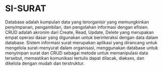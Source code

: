 # SI-SURAT

Database adalah kumpulan data yang terorganisir yang memungkinkan penyimpanan, pengambilan, dan pengolahan informasi dengan efisien. CRUD adalah akronim dari Create, Read, Update, Delete yang merupakan empat operasi dasar yang digunakan untuk berinteraksi dengan data dalam database. Sistem informasi surat merupakan aplikasi yang dirancang untuk mengelola surat-menyurat dalam organisasi, menggunakan database untuk menyimpan surat dan CRUD sebagai metode untuk memanipulasi data tersebut, memastikan komunikasi tertulis dapat dilacak, diakses, dan dikelola dengan mudah dan terstruktur.
